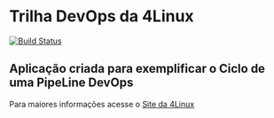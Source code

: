 # Trilha DevOps da 4Linux

<!-- Altere a Flag abaixo com sua URL do Travis -->
[![Build Status](https://travis-ci.org/tadeumesquita/DevOpsLab-HelloWorld.svg?branch=master)](https://travis-ci.org/tadeumesquita/DevOpsLab-HelloWorld)

## Aplicação criada para exemplificar o Ciclo de uma PipeLine DevOps

Para maiores informações acesse o [Site da 4Linux](https://www.4linux.com.br/cursos/devops)
